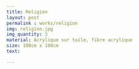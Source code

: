 ```yaml
---
title: Religion
layout: post
permalink : works/religion
img: religion.jpg
img_quantity: 3
material: Acrylique sur toile, fibre acrylique
size: 100cm x 100cm
text:

---
```

